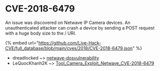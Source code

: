 # CVE-2018-6479

An issue was discovered on Netwave IP Camera devices. An unauthenticated attacker can crash a device by sending a POST request with a huge body size to the / URI.

{% embed url="https://github.com/Live-Hack-CVE/full_database/blob/main/cves/2018/CVE-2018-6479.json" %}


* dreadlocked ~> [netwave-dosvulnerability](https://zeste.alice-snow.ru/2018/database/cve-2018-6479/netwave-dosvulnerability-dreadlocked)
* LeQuocKhanh2K ~> [Tool_Camera_Exploit_Netwave_CVE-2018-6479](https://zeste.alice-snow.ru/2018/database/cve-2018-6479/tool_camera_exploit_netwave_cve-2018-6479-lequockhanh2k)
